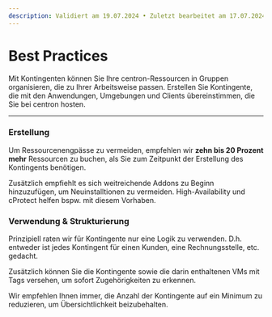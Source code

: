 ```yaml
---
description: Validiert am 19.07.2024 • Zuletzt bearbeitet am 17.07.2024
---
```


# Best Practices

Mit Kontingenten können Sie Ihre centron-Ressourcen in Gruppen organisieren, die zu Ihrer Arbeitsweise passen. Erstellen Sie Kontingente, die mit den Anwendungen, Umgebungen und Clients übereinstimmen, die Sie bei centron hosten.

***

### Erstellung

Um Ressourcenengpässe  zu vermeiden, empfehlen wir **zehn bis 20 Prozent mehr** Ressourcen zu buchen, als Sie zum Zeitpunkt der Erstellung des Kontingents benötigen.

Zusätzlich empfiehlt es sich weitreichende Addons zu Beginn hinzuzufügen, um Neuinstalltionen zu vermeiden. High-Availability und cProtect helfen bspw. mit diesem Vorhaben.

### Verwendung & Strukturierung

Prinzipiell raten wir für Kontingente nur eine Logik zu verwenden. D.h. entweder ist jedes Kontingent für einen Kunden, eine Rechnungsstelle, etc. gedacht.

Zusätzlich können Sie die Kontingente sowie die darin enthaltenen VMs mit Tags versehen, um sofort Zugehörigkeiten zu erkennen.

Wir empfehlen Ihnen immer, die Anzahl der Kontingente auf ein Minimum zu reduzieren, um Übersichtlichkeit beizubehalten.
